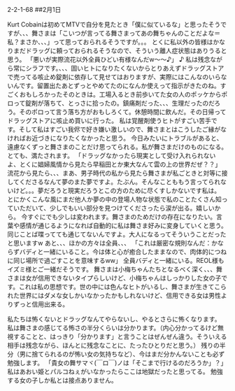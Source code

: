 2-2-1-68
##2月1日
<!-- 68 -->
 Kurt Cobainは初めてMTVで自分を見たとき「僕に似ているな」と思ったそうですが、、、舞さまは「こいつが言ってる舞さまってあの舞ちゃんのことだよな＝私？まさか、、、」って思っておられるそうですが。。。
 とくに私以外の皆様はかなりまだドラッグに頼っておられるそうなので、そういう離人症状態はありうると思う。
 「悪いが実際流花以外全員ひどい有様なんだw〜〜♪」
 ♪
 私は残念ながら常にシラフです。、、、固いヒトになりたくないからとりあえずドラッグストアで売ってる咳止め錠剤に依存して見せてはおりますが、実際にはこんなのいらないんです。留置出たあとずっとやめてたのになんか使えって指示がきたのね。すごくおもしろかったそのときは。工場入るとき前歩いてた女の人のポッケからポロって錠剤が落ちて、とっさに拾ったの。鎮痛剤だった、、、生理だったのだろう。そのポロって言う落ち方がおもしろくて。休憩時間に飲んだ。その日帰ってドラッグストアに咳止め買いに行った。
 私は覚醒剤使うヒトがすごい苦手です。そして私はすごい我侭で好き嫌い激しいので、舞さまとはこうしたご縁がなければお近づきになりたくなかったと思う。
 今日みたいにトラブルがあると、遠慮なくずっと舞さまのことだけ思ってられる。私が舞さまだけのものになる。とても、満たされます。
 「ドラッグなかったら現実として受け入れられないよ、とくに娼婦風情から見たら早稲田とか東大なんて雲の上の世界だぜ？？」
 流花から見たら、、、まあ、男子時代の私から見たら舞さまが私ごときと対等に接してくださるなんて夢のまた夢ですよ。たぶん。そんなことももう言ってられないけど。。。夢だろうと現実だろうとこの方のために尽くすしかないです私は。
 とにかくこんな風にまだ他人か夢の中の登場人物な状態で私のことたくさん知っていただいて、少しでもいい部分を見つけてくださったら涙が出る。嬉しいから。
 今すぐにでも少しは変われます。舞さまのためだけの存在になりたい。言葉や感情が通じるようになれば自動的に私は舞さま好みに変身していくと思う。
 同じことば喋ってても通じてないんですよ。大人になるってそういうことだったと思いますw
 あと、、、ほかの方々は全員、、、
 「これは厳密な規則なんだ：かならずバディと一緒にいること。今は体と心が癒合したままなので、肉体的につねに同じ場所で過ごすことを意味するww」
 全員バディと一緒にいる。REOL様もイズミ様とご一緒だそうです。
 舞さまは小梅ちゃんたちとなるべく深く、、、舞さまは女が信用できないタイプらしいけど、小梅ちゃんはしっかりした女の子です。これは私の思想です。世の中には色んなヒトがいるし、舞さまが生きてこられた世界にはダメな女しかいなかったかもしれないけど、信用できる女は男性よりずっと信用出来る。

 私たちは怖くないとドラッグなんてやらないし、やるとさらに怖くなります。
 私は舞さまの感じてる怖さの半分くらいは分かります。（内心分かってるけど無視することと、はっきり「分かります」と言うことはぜんぜん違う。そういえる相手は残念ながら、ほんとに残念なことに、たったひとりだと思う。）
 残りの半分（男に捨てられるのが怖い女の気持ちなど）、今はまだ分かんないことも必ず勉強します。
 「貴女の舞サマヾ(￣ロ￣)ノは「そこまで行けるのだろうか」？」
 私はあおい姫とパルコねぇがいなかったらここは地獄だったと思ってる。
 勉強する女の子しか私とは接点ありません。


